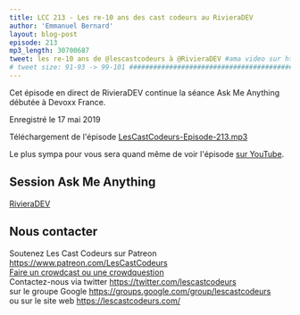 ```yaml
---
title: LCC 213 - Les re-10 ans des cast codeurs au RivieraDEV
author: 'Emmanuel Bernard'
layout: blog-post
episode: 213
mp3_length: 30700687
tweet: les re-10 ans de @lescastcodeurs à @RivieraDEV #ama video sur https://youtu.be/gyiFe8Bie6E
# tweet size: 91-93 -> 99-101 #######################################################################
---
```

Cet épisode en direct de RivieraDEV continue la séance Ask Me Anything débutée à Devoxx France.

Enregistré le 17 mai 2019

Téléchargement de l'épisode [LesCastCodeurs-Episode-213.mp3](https://traffic.libsyn.com/lescastcodeurs/LesCastCodeurs-Episode-213.mp3)

Le plus sympa pour vous sera quand même de voir l'épisode [sur YouTube](https://youtu.be/gyiFe8Bie6E).

## Session Ask Me Anything

[RivieraDEV](https://rivieradev.fr)  

## Nous contacter

Soutenez Les Cast Codeurs sur Patreon <https://www.patreon.com/LesCastCodeurs>  
[Faire un crowdcast ou une crowdquestion](https://lescastcodeurs.com/crowdcasting/)  
Contactez-nous via twitter <https://twitter.com/lescastcodeurs>  
sur le groupe Google <https://groups.google.com/group/lescastcodeurs>  
ou sur le site web <https://lescastcodeurs.com/>
